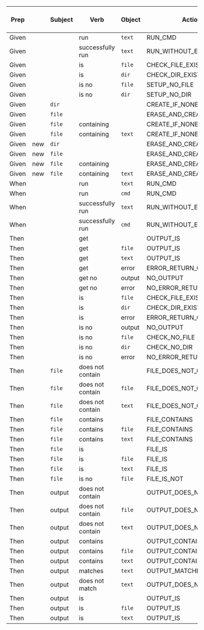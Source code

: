 | Prep  |         |Subject |       Verb       | Object |         Action          | Code block expected |  
|-------|---------|--------|------------------|--------|-------------------------|------------|  
| Given |         |        | run              | `text` | RUN_CMD                 |            |  
| Given |         |        | successfully run | `text` | RUN_WITHOUT_ERROR       |            |  
| Given |         |        | is               | `file` | CHECK_FILE_EXISTENCE    |            |  
| Given |         |        | is               | `dir`  | CHECK_DIR_EXISTENCE     |            |  
| Given |         |        | is no            | `file` | SETUP_NO_FILE           |            |  
| Given |         |        | is no            | `dir`  | SETUP_NO_DIR            |            |  
| Given |         | `dir`  |                  |        | CREATE_IF_NONE          |            |  
| Given |         | `file` |                  |        | ERASE_AND_CREATE        |     X      |  
| Given |         | `file` | containing       |        | CREATE_IF_NONE          |     X      |  
| Given |         | `file` | containing       | `text` | CREATE_IF_NONE          |            |  
| Given | new     | `dir`  |                  |        | ERASE_AND_CREATE        |            |  
| Given | new     | `file` |                  |        | ERASE_AND_CREATE        |     X      |  
| Given | new     | `file` | containing       |        | ERASE_AND_CREATE        |     X      |  
| Given | new     | `file` | containing       | `text` | ERASE_AND_CREATE        |            |  
| When  |         |        | run              | `text` | RUN_CMD                 |            |  
| When  |         |        | run              | `cmd`  | RUN_CMD                 |            |  
| When  |         |        | successfully run | `text` | RUN_WITHOUT_ERROR       |            |  
| When  |         |        | successfully run | `cmd`  | RUN_WITHOUT_ERROR       |            |  
| Then  |         |        | get              |        | OUTPUT_IS               |     X      |  
| Then  |         |        | get              | `file` | OUTPUT_IS               |            |  
| Then  |         |        | get              | `text` | OUTPUT_IS               |            |  
| Then  |         |        | get              | error  | ERROR_RETURN_CODE       |            |  
| Then  |         |        | get no           | output | NO_OUTPUT               |            |  
| Then  |         |        | get no           | error  | NO_ERROR_RETURN_CODE    |            |  
| Then  |         |        | is               | `file` | CHECK_FILE_EXISTENCE    |            |  
| Then  |         |        | is               | `dir`  | CHECK_DIR_EXISTENCE     |            |  
| Then  |         |        | is               | error  | ERROR_RETURN_CODE       |            |  
| Then  |         |        | is no            | output | NO_OUTPUT               |            |  
| Then  |         |        | is no            | `file` | CHECK_NO_FILE           |            |  
| Then  |         |        | is no            | `dir`  | CHECK_NO_DIR            |            |  
| Then  |         |        | is no            | error  | NO_ERROR_RETURN_CODE    |            |  
| Then  |         | `file` | does not contain |        | FILE_DOES_NOT_CONTAIN   |     X      |  
| Then  |         | `file` | does not contain | `file` | FILE_DOES_NOT_CONTAIN   |            |  
| Then  |         | `file` | does not contain | `text` | FILE_DOES_NOT_CONTAIN   |            |  
| Then  |         | `file` | contains         |        | FILE_CONTAINS           |     X      |  
| Then  |         | `file` | contains         | `file` | FILE_CONTAINS           |            |  
| Then  |         | `file` | contains         | `text` | FILE_CONTAINS           |            |  
| Then  |         | `file` | is               |        | FILE_IS                 |     X      |  
| Then  |         | `file` | is               | `file` | FILE_IS                 |            |  
| Then  |         | `file` | is               | `text` | FILE_IS                 |            |  
| Then  |         | `file` | is no            | `file` | FILE_IS_NOT             |            |  
| Then  |         | output | does not contain |        | OUTPUT_DOES_NOT_CONTAIN |     X      |  
| Then  |         | output | does not contain | `file` | OUTPUT_DOES_NOT_CONTAIN |            |  
| Then  |         | output | does not contain | `text` | OUTPUT_DOES_NOT_CONTAIN |            |  
| Then  |         | output | contains         |        | OUTPUT_CONTAINS         |     X      |  
| Then  |         | output | contains         | `file` | OUTPUT_CONTAINS         |            |  
| Then  |         | output | contains         | `text` | OUTPUT_CONTAINS         |            |  
| Then  |         | output | matches          | `text` | OUTPUT_MATCHES          |            |  
| Then  |         | output | does not match   | `text` | OUTPUT_DOES_NOT_MATCH   |            |  
| Then  |         | output | is               |        | OUTPUT_IS               |     X      |  
| Then  |         | output | is               | `file` | OUTPUT_IS               |            |  
| Then  |         | output | is               | `text` | OUTPUT_IS               |            |  
